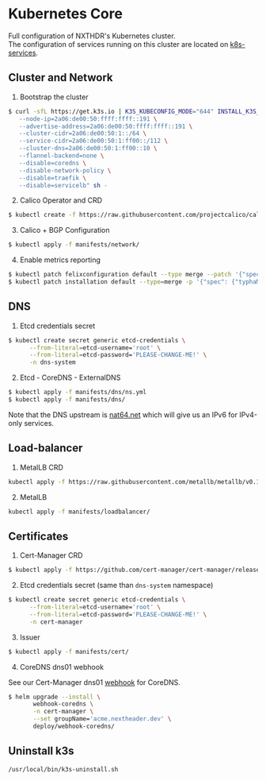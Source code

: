 # Kubernetes Core

Full configuration of NXTHDR's Kubernetes cluster.  
The configuration of services running on this cluster are located on [k8s-services](https://github.com/NXTHDR/k8s-services).

## Cluster and Network

1. Bootstrap the cluster

```sh
$ curl -sfL https://get.k3s.io | K3S_KUBECONFIG_MODE="644" INSTALL_K3S_EXEC=" \
   --node-ip=2a06:de00:50:ffff:ffff::191 \
   --advertise-address=2a06:de00:50:ffff:ffff::191 \
   --cluster-cidr=2a06:de00:50:1::/64 \
   --service-cidr=2a06:de00:50:1:ff00::/112 \
   --cluster-dns=2a06:de00:50:1:ff00::10 \
   --flannel-backend=none \
   --disable=coredns \
   --disable-network-policy \
   --disable=traefik \
   --disable=servicelb" sh -
```

2. Calico Operator and CRD

```sh
$ kubectl create -f https://raw.githubusercontent.com/projectcalico/calico/v3.27.3/manifests/tigera-operator.yaml
```

3. Calico + BGP Configuration

```sh
$ kubectl apply -f manifests/network/
```

4. Enable metrics reporting

```sh
$ kubectl patch felixconfiguration default --type merge --patch '{"spec":{"prometheusMetricsEnabled": true}}'
$ kubectl patch installation default --type=merge -p '{"spec": {"typhaMetricsPort":9093}}'
```

## DNS 

1. Etcd credentials secret 

```sh
$ kubectl create secret generic etcd-credentials \
      --from-literal=etcd-username='root' \
      --from-literal=etcd-password='PLEASE-CHANGE-ME!' \
      -n dns-system
```

2. Etcd - CoreDNS - ExternalDNS

```sh
$ kubectl apply -f manifests/dns/ns.yml
$ kubectl apply -f manifests/dns/
```

Note that the DNS upstream is [nat64.net](https://nat64.net/) which will give us an IPv6 for IPv4-only services.


## Load-balancer 

1. MetalLB CRD

```sh
kubectl apply -f https://raw.githubusercontent.com/metallb/metallb/v0.14.5/config/manifests/metallb-native.yaml
```

2. MetalLB 

```sh
kubectl apply -f manifests/loadbalancer/
```

## Certificates

1. Cert-Manager CRD

```sh
$ kubectl apply -f https://github.com/cert-manager/cert-manager/releases/download/v1.14.5/cert-manager.yaml
```

2. Etcd credentials secret (same than `dns-system` namespace)

```sh
$ kubectl create secret generic etcd-credentials \
      --from-literal=etcd-username='root' \
      --from-literal=etcd-password='PLEASE-CHANGE-ME!' \
      -n cert-manager
```

3. Issuer

```sh
$ kubectl apply -f manifests/cert/
```

4. CoreDNS dns01 webhook

See our Cert-Manager dns01 [webhook](https://github.com/NXTHDR/cert-manager-webhook-coredns) for CoreDNS.

 ```sh
 $ helm upgrade --install \
        webhook-coredns \
        -n cert-manager \
        --set groupName='acme.nextheader.dev' \
        deploy/webhook-coredns/
```

## Uninstall k3s 

```sh 
/usr/local/bin/k3s-uninstall.sh
```